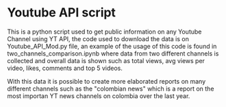 # Youtube API script 

This is a python script used to get public information on any Youtube Channel using YT API, the code used to download the data is on Youtube_API_Mod.py file, an example of the usage of this code is found in two_channels_comparison.ipynb where data from two different channels is collected and overall data is shown such as total views, avg views per video, likes, comments and top 5 videos.

With this data it is possible to create more elaborated reports on many different channels such as the "colombian news" which is a report on the most importan YT news channels on colombia over the last year.
